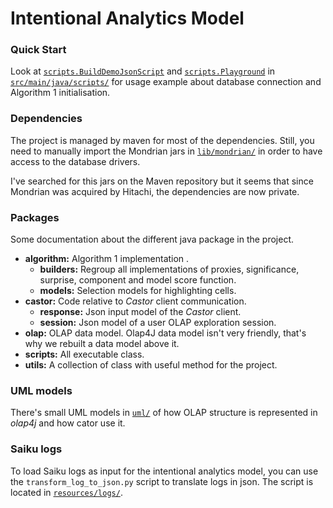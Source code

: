 # Intentional Analytics Model

### Quick Start

Look at [`scripts.BuildDemoJsonScript`](src/main/java/scripts/BuildDemoJsonScript.java) 
and [`scripts.Playground`](src/main/java/scripts/Playground.java) in 
[`src/main/java/scripts/`](src/main/java/scripts/) for usage example about 
database connection and Algorithm 1 initialisation.

### Dependencies

The project is managed by maven for most of the dependencies. Still, you need to
manually import the Mondrian jars in [`lib/mondrian/`](lib/mondrian/) in order 
to have access to the database drivers.
 
I've searched for this jars on the Maven repository but it seems that since
Mondrian was acquired by Hitachi, the dependencies are now private.
   
### Packages

Some documentation about the different java package in the project.

- **algorithm:** Algorithm 1 implementation .
    - **builders:** Regroup all implementations of proxies, significance,
	surprise, component and model score function.
    - **models:** Selection models for highlighting cells.
- **castor:** Code relative to *Castor* client communication.
    - **response:** Json input model of the *Castor* client.
    - **session:** Json model of a user OLAP exploration session.
- **olap:** OLAP data model. Olap4J data model isn't very friendly, that's why
we rebuilt a data model above it.
- **scripts:** All executable class.
- **utils:** A collection of class with useful method for the project.  

### UML models

There's small UML models  in [`uml/`](uml/) of how OLAP structure is represented in *olap4j* and
how cator use it.

### Saiku logs

To load Saiku logs as input for the intentional analytics model, you can use the
`transform_log_to_json.py` script to translate logs in json. The script is
located in [`resources/logs/`](resources/logs/).
